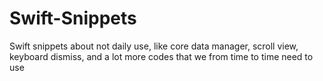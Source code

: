 # Swift-Snippets
Swift snippets about not daily use, like core data manager, scroll view, keyboard dismiss, and a lot more codes that we from time to time need to use
